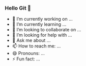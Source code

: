 ### Hello Git 👋

<!--
**rodriguesmsb/rodriguesmsb** is a ✨ _special_ ✨ repository because its `README.md` (this file) appears on your GitHub profile.-->


- 🔭 I’m currently working on ...
- 🌱 I’m currently learning ...
- 👯 I’m looking to collaborate on ...
- 🤔 I’m looking for help with ...
- 💬 Ask me about ...
- 📫 How to reach me: ...
- 😄 Pronouns: ...
- ⚡ Fun fact: ...

